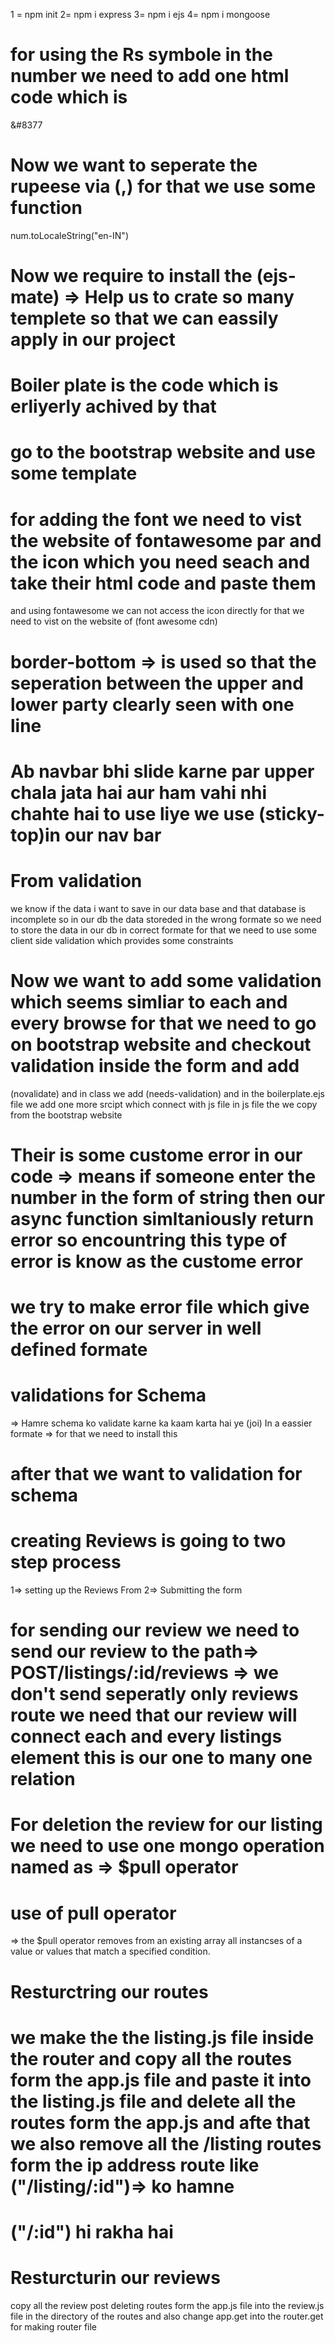 1 = npm init 
2= npm i express
3= npm i ejs
4= npm i mongoose
# for using the Rs symbole in the number we need to add one html code which is 
&#8377
# Now we want to seperate the rupeese via (,) for that we use some function
num.toLocaleString("en-IN")

# Now we require to install the (ejs-mate) => Help us to crate so many templete so that we can eassily apply in our project

# Boiler plate is the code which is erliyerly achived by that

# go to the bootstrap website and use some template

# for adding the font we need to vist the website of fontawesome par and the icon which you need seach and take their html code and paste them
and using fontawesome we can not access the icon directly for that we need to vist on the website of (font awesome cdn)

# border-bottom => is used so that the seperation between the upper and lower party clearly seen with one line

# Ab navbar bhi slide karne par upper chala jata hai aur ham vahi nhi chahte hai to use liye we use (sticky-top)in our nav bar


# From validation 
we know if the data i want to save in our data base and that database is incomplete so in our db the data storeded in the wrong formate so we need to store the data in our db in correct formate for that we need to use some client side validation which provides some constraints

# Now we want to add some validation which seems simliar to each and every browse for that we need to go on bootstrap website and checkout validation inside the form and add
 (novalidate) and in class we add   (needs-validation) and in the boilerplate.ejs file we add one more srcipt which connect with js file in js file the we copy from the bootstrap website

 # Their is some custome error in our code => means if someone enter the number in the form of string then our async function simltaniously return error so encountring this type of error is know as the custome error

 # we try to make error file which give the error on our server in well defined formate 

 # validations for Schema  
 => Hamre schema ko validate karne ka kaam karta hai ye (joi) In a eassier formate => for that we need to install this 

 # after that we want to validation for schema

 # creating Reviews is going to two step process 
 1=> setting up the Reviews From 
 2=> Submitting the form   

 # for sending our review we need to send our review to the path=> POST/listings/:id/reviews  => we don't send seperatly only reviews route we need that our review will connect each and every listings element this is our one to many one relation 

 # For deletion  the review  for our listing we need to use one mongo operation named as => $pull operator 

 # use of pull operator
 => the $pull operator removes from an existing array all instancses of a value or values that match a specified condition.


  # Resturctring our routes

 # we make the the listing.js file inside the router and copy all the routes form the app.js file and paste it into the listing.js file and delete all the routes form the app.js and afte that we also remove all the /listing routes form the ip address route like ("/listing/:id")=> ko hamne
 # ("/:id") hi rakha hai 

 # Resturcturin our reviews

 copy all the review post deleting routes form the app.js file into the review.js file in the directory of the routes 
 and also change app.get into the router.get for making router file 
